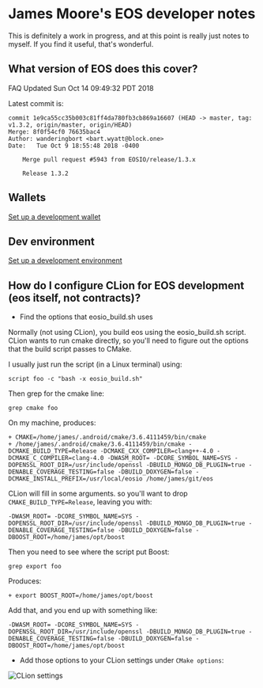 # James Moore's EOS developer notes

This is definitely a work in progress, and at this point is really just notes to myself.  If you find it useful, that's wonderful.

## What version of EOS does this cover?

FAQ Updated Sun Oct 14 09:49:32 PDT 2018

Latest commit is:

```
commit 1e9ca55cc35b003c81ff4da780fb3cb869a16607 (HEAD -> master, tag: v1.3.2, origin/master, origin/HEAD)
Merge: 8f0f54cf0 76635bac4
Author: wanderingbort <bart.wyatt@block.one>
Date:   Tue Oct 9 18:55:48 2018 -0400

    Merge pull request #5943 from EOSIO/release/1.3.x
    
    Release 1.3.2
```

## Wallets

[Set up a development wallet](WALLETS.md)

## Dev environment

[Set up a development environment](DEVENV.md)
## How do I configure CLion for EOS development (eos itself, not contracts)?

* Find the options that eosio_build.sh uses

Normally (not using CLion), you build eos using the 
eosio_build.sh script. CLion wants to run cmake directly, 
so you'll need to figure out the options that the build 
script passes to CMake.

I usually just run the script (in a Linux terminal) using:

    script foo -c "bash -x eosio_build.sh"

Then grep for the cmake line:

    grep cmake foo
    
On my machine, produces:

```
+ CMAKE=/home/james/.android/cmake/3.6.4111459/bin/cmake
+ /home/james/.android/cmake/3.6.4111459/bin/cmake -DCMAKE_BUILD_TYPE=Release -DCMAKE_CXX_COMPILER=clang++-4.0 -DCMAKE_C_COMPILER=clang-4.0 -DWASM_ROOT= -DCORE_SYMBOL_NAME=SYS -DOPENSSL_ROOT_DIR=/usr/include/openssl -DBUILD_MONGO_DB_PLUGIN=true -DENABLE_COVERAGE_TESTING=false -DBUILD_DOXYGEN=false -DCMAKE_INSTALL_PREFIX=/usr/local/eosio /home/james/git/eos
```

CLion will fill in some arguments. so you'll want to drop ```CMAKE_BUILD_TYPE=Release```, leaving you with:

    -DWASM_ROOT= -DCORE_SYMBOL_NAME=SYS -DOPENSSL_ROOT_DIR=/usr/include/openssl -DBUILD_MONGO_DB_PLUGIN=true -DENABLE_COVERAGE_TESTING=false -DBUILD_DOXYGEN=false -DBOOST_ROOT=/home/james/opt/boost

Then you need to see where the script put Boost:

    grep export foo
    
Produces:

```
+ export BOOST_ROOT=/home/james/opt/boost
```

Add that, and you end up with something like:

```
-DWASM_ROOT= -DCORE_SYMBOL_NAME=SYS -DOPENSSL_ROOT_DIR=/usr/include/openssl -DBUILD_MONGO_DB_PLUGIN=true -DENABLE_COVERAGE_TESTING=false -DBUILD_DOXYGEN=false -DBOOST_ROOT=/home/james/opt/boost
```

* Add those options to your CLion settings under ```CMake options```:

![CLion settings](graphics/cmakeSettingsForFAQ.png "CLion settings")
